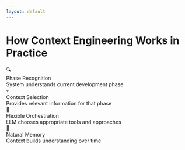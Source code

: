 ```yaml
---
layout: default
---
```


# How Context Engineering Works in Practice

<div class="grid grid-cols-2 gap-8 mt-12">

<div>
<div class="flex items-center mb-4">
<div class="bg-blue-500 text-white rounded-full w-8 h-8 flex items-center justify-center mr-3">🔍</div>
<div class="text-lg font-bold">Phase Recognition</div>
</div>
<div class="text-sm text-gray-600 ml-11">System understands current development phase</div>
</div>

<div>
<div class="flex items-center mb-4">
<div class="bg-green-500 text-white rounded-full w-8 h-8 flex items-center justify-center mr-3">⌖</div>
<div class="text-lg font-bold">Context Selection</div>
</div>
<div class="text-sm text-gray-600 ml-11">Provides relevant information for that phase</div>
</div>

<div>
<div class="flex items-center mb-4">
<div class="bg-orange-500 text-white rounded-full w-8 h-8 flex items-center justify-center mr-3">🔧</div>
<div class="text-lg font-bold">Flexible Orchestration</div>
</div>
<div class="text-sm text-gray-600 ml-11">LLM chooses appropriate tools and approaches</div>
</div>

<div>
<div class="flex items-center mb-4">
<div class="bg-purple-500 text-white rounded-full w-8 h-8 flex items-center justify-center mr-3">🧠</div>
<div class="text-lg font-bold">Natural Memory</div>
</div>
<div class="text-sm text-gray-600 ml-11">Context builds understanding over time</div>
</div>

</div>

<!--
In practice, Context Engineering works through four key elements:

First, the system recognizes what phase of development you're in - are you exploring, designing, implementing, or debugging?

Second, it provides the context that's relevant for that specific phase, filtering out the noise.

Third, it lets the LLM orchestrate flexibly - choosing the right tools and approaches for the task at hand.

Fourth, it builds natural memory over time, so context accumulates and understanding deepens throughout the project.

This isn't about replacing human judgment - it's about augmenting it with intelligent context management.
-->
